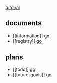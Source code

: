 
[tutorial](https://obsidian.rocks/getting-started-with-obsidian-a-beginners-guide/)
## documents
- [[information]] [go](https://github.com/axherrera/the-publics-library/blob/d8e16f8b0f3c654090440f1cd800e67a4387f3a0/documents/information.md)
- [[registry]] [go](https://github.com/axherrera/the-publics-library/blob/d8e16f8b0f3c654090440f1cd800e67a4387f3a0/documents/registry.md)

## plans
- [[todo]] [go](https://github.com/axherrera/the-publics-library/blob/d8e16f8b0f3c654090440f1cd800e67a4387f3a0/plans/todo.md)
- [[future-goals]] [go](https://github.com/axherrera/the-publics-library/blob/d8e16f8b0f3c654090440f1cd800e67a4387f3a0/plans/future-goals.md)

